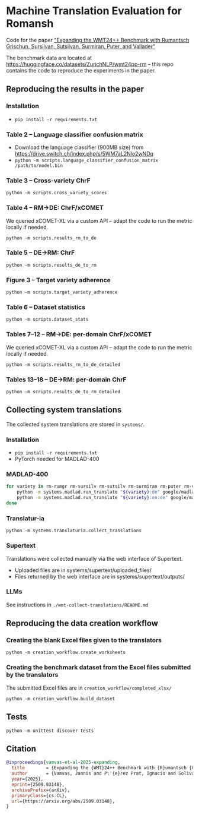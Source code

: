 # Machine Translation Evaluation for Romansh

Code for the paper ["Expanding the WMT24++ Benchmark with Rumantsch Grischun, Sursilvan, Sutsilvan, Surmiran, Puter, and Vallader"](https://arxiv.org/abs/2509.03148)

The benchmark data are located at https://huggingface.co/datasets/ZurichNLP/wmt24pp-rm – this repo contains the code to reproduce the experiments in the paper.

## Reproducing the results in the paper

### Installation
- `pip install -r requirements.txt`

### Table 2 – Language classifier confusion matrix
- Download the language classifier (900MB size) from https://drive.switch.ch/index.php/s/5WM7aL2Nlo2wNDq
- `python -m scripts.language_classifier_confusion_matrix /path/to/model.bin`

### Table 3 – Cross-variety ChrF
`python -m scripts.cross_variety_scores`

### Table 4 – RM→DE: ChrF/xCOMET
We queried xCOMET-XL via a custom API – adapt the code to run the metric locally if needed.

`python -m scripts.results_rm_to_de`

### Table 5 – DE→RM: ChrF
`python -m scripts.results_de_to_rm`

### Figure 3 – Target variety adherence
`python -m scripts.target_variety_adherence`

### Table 6 – Dataset statistics
`python -m scripts.dataset_stats`

### Tables 7–12 – RM→DE: per-domain ChrF/xCOMET
We queried xCOMET-XL via a custom API – adapt the code to run the metric locally if needed.

`python -m scripts.results_rm_to_de_detailed`

### Tables 13–18 – DE→RM: per-domain ChrF
`python -m scripts.results_de_to_rm_detailed`

## Collecting system translations

The collected system translations are stored in `systems/`.

### Installation

- `pip install -r requirements.txt`
- PyTorch needed for MADLAD-400

### MADLAD-400
```bash
for variety in rm-rumgr rm-sursilv rm-sutsilv rm-surmiran rm-puter rm-vallader; do
    python -m systems.madlad.run_translate "${variety}:de" google/madlad400-10b-mt <output_file>  # direct
    python -m systems.madlad.run_translate "${variety}:en:de" google/madlad400-10b-mt <output_file>  # pivoting via English
done
```

### Translatur-ia
`python -m systems.translaturia.collect_translations`

### Supertext
Translations were collected manually via the web interface of Supertext.

- Uploaded files are in systems/supertext/uploaded_files/
- Files returned by the web interface are in systems/supertext/outputs/

### LLMs
See instructions in `./wmt-collect-translations/README.md`

## Reproducing the data creation workflow

### Creating the blank Excel files given to the translators
`python -m creation_workflow.create_worksheets`

### Creating the benchmark dataset from the Excel files submitted by the translators
The submitted Excel files are in `creation_workflow/completed_xlsx/`

`python -m creation_workflow.build_dataset`

## Tests

`python -m unittest discover tests`

## Citation

```bibtex
@inproceedings{vamvas-et-al-2025-expanding,
  title        = {Expanding the {WMT}24++ Benchmark with {R}umantsch {G}rischun, {S}ursilvan, {S}utsilvan, {S}urmiran, {P}uter, and {V}allader},
  author       = {Vamvas, Jannis and P\'{e}rez Prat, Ignacio and Soliva, Not Battesta and Baltermia-Guetg, Sandra and Beeli, Andrina and Beeli, Simona and Capeder, Madlaina and Decurtins, Laura and Gregori, Gian Peder and Hobi, Flavia and Holderegger, Gabriela and Lazzarini, Arina and Lazzarini, Viviana and Rosselli, Walter and Vital, Bettina and Rutkiewicz, Anna and Sennrich, Rico},
  year={2025},
  eprint={2509.03148},
  archivePrefix={arXiv},
  primaryClass={cs.CL},
  url={https://arxiv.org/abs/2509.03148},
}
```
